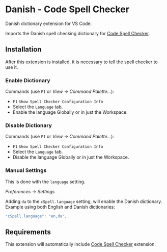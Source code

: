 # Danish - Code Spell Checker

Danish dictionary extension for VS Code.

Imports the Danish spell checking dictionary for [Code Spell Checker](https://marketplace.visualstudio.com/items?itemName=streetsidesoftware.code-spell-checker).



## Installation

After this extension is installed, it is necessary to tell the spell checker to use it.

### Enable Dictionary

Commands (use `F1` or *View -> Command Palette...*):
- `F1` `Show Spell Checker Configuration Info`
- Select the `Language` tab.
- Enable the language Globally or in just the Workspace.

### Disable Dictionary

Commands (use `F1` or *View -> Command Palette...*):
- `F1` `Show Spell Checker Configuration Info`
- Select the `Language` tab.
- Disable the language Globally or in just the Workspace.

### Manual Settings

This is done with the `language` setting.

*Preferences* -> *Settings*

Adding `da` to the `cSpell.language` setting, will enable the Danish dictionary.
Example using both English and Danish dictionaries:
```javascript
"cSpell.language": "en,da",
```



## Requirements
This extension will automatically include [Code Spell Checker](https://marketplace.visualstudio.com/items?itemName=streetsidesoftware.code-spell-checker) extension.
